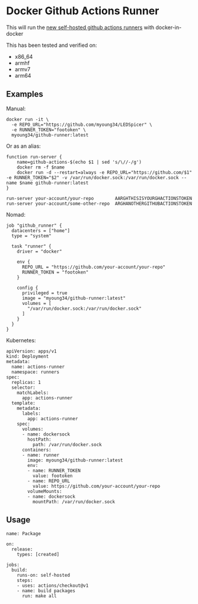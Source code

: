 Docker Github Actions Runner
============================

This will run the [new self-hosted github actions runners](https://help.github.com/en/actions/automating-your-workflow-with-github-actions/hosting-your-own-runners) with docker-in-docker

This has been tested and verified on:

 * x86_64
 * armhf
 * armv7
 * arm64

## Examples ##

Manual:

```
docker run -it \
  -e REPO_URL="https://github.com/myoung34/LEDSpicer" \
  -e RUNNER_TOKEN="footoken" \
  myoung34/github-runner:latest
```

Or as an alias:

```
function run-server {
    name=github-actions-$(echo $1 | sed 's/\//-/g')
    docker rm -f $name
    docker run -d --restart=always -e REPO_URL="https://github.com/$1" -e RUNNER_TOKEN="$2" -v /var/run/docker.sock:/var/run/docker.sock --name $name github-runner:latest
}

run-server your-account/your-repo        AARGHTHISISYOURGHACTIONSTOKEN
run-server your-account/some-other-repo  ARGHANOTHERGITHUBACTIONSTOKEN
```

Nomad:

```
job "github_runner" {
  datacenters = ["home"]
  type = "system"

  task "runner" {
    driver = "docker"

    env {
      REPO_URL = "https://github.com/your-account/your-repo"
      RUNNER_TOKEN = "footoken"
    }

    config {
      privileged = true
      image = "myoung34/github-runner:latest"
      volumes = [
        "/var/run/docker.sock:/var/run/docker.sock"
      ]
    }
  }
}
```

Kubernetes:

```
apiVersion: apps/v1
kind: Deployment
metadata:
  name: actions-runner
  namespace: runners
spec:
  replicas: 1
  selector:
    matchLabels:
      app: actions-runner
  template:
    metadata:
      labels:
        app: actions-runner
    spec:
      volumes:
      - name: dockersock
        hostPath:
          path: /var/run/docker.sock
      containers:
      - name: runner
        image: myoung34/github-runner:latest
        env:
        - name: RUNNER_TOKEN
          value: footoken
        - name: REPO_URL
          value: https://github.com/your-account/your-repo
        volumeMounts:
        - name: dockersock
          mountPath: /var/run/docker.sock
```

## Usage ##

```
name: Package

on:
  release:
    types: [created]

jobs:
  build:
    runs-on: self-hosted
    steps:
    - uses: actions/checkout@v1
    - name: build packages
      run: make all
```
